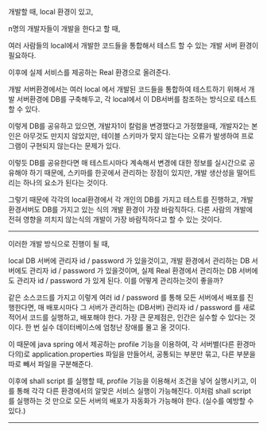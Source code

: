 개발할 때, local 환경이 있고,

n명의 개발자들이 개발을 한다고 할 때,

여러 사람들의 local에서 개발한 코드들을 통합해서 테스트 할 수 있는 개발 서버 환경이 필요하다.

이후에 실제 서비스를 제공하는 Real 환경으로 올려준다.

개발 서버환경에서는 여러 local 에서 개발된 코드들을 통합하여 테스트하기 위해서 개발 서버환경에
DB를 구축해두고, 각 local에서 이 DB서버를 참조하는 방식으로 테스트 할 수 있다.

이렇게 DB를 공유하고 있으면, 개발자1이 칼럼을 변경했다고 가정했을때, 개발자2는 본인은 아무것도 만지지 않았지만,
테이블 스키마가 맞지 않는다는 오류가 발생하여 프로그램이 구현되지 않는다는 문제가 있다.

이렇듯 DB를 공유한다면 매 테스트시마다 계속해서 변경에 대한 정보를 실시간으로 공유해야 하기 때문에,
스키마를 한곳에서 관리하는 장점이 있지만, 개발 생산성을 떨어트리는 하나의 요소가 된다는 것이다.

그렇기 때문에 각각의 local환경에서 각 개인의 DB를 가지고 테스트를 진행하고, 개발 환경서버도
DB를 가지고 있는 식의 개발 환경이 가장 바람직하다. 다른 사람의 개발에 전혀 영향을 끼치지
않는식의 개발이 가장 바람직하다고 할 수 있는 것이다.

---

이러한 개발 방식으로 진행이 될 때,

local DB 서버에 관리자 id / password 가 있을것이고,
개발 환경에서 관리하는 DB 서버에도 관리자 id / password 가 있을것이며,
실제 Real 환경에서 관리하는 DB 서버에도 관리자 id / password 가 있게 된다.
이를 어떻게 관리하는것이 좋을까?

같은 소스코드를 가지고 이렇게 여러 id / password 를 통해 모든 서버에서 배포를 진행한다면,
매 배포시마다 그 서버가 관리하는 (DB서버) 관리자 id / password 를 새로 적어서 코드를
실행하고, 배포해야 한다. 가장 큰 문제점은, 인간은 실수할 수 있다는 것이다. 한 번 실수
데이터베이스에 엄청난 장애를 몰고 올 것이다.

이 때문에 java spring 에서 제공하는 profile 기능을 이용하여,
각 서버별(다른 환경마다의)로 application.properties 파일을 만들어서,
공통되는 부분만 묶고, 다른 부분을 따로 빼서 파일을 구분해준다.

이후에 shall script 를 실행할 때, profile 기능을 이용해서 조건을 넣어 실행시키고,
이를 통해 각각 다른 환경에서의 알맞은 서비스 실행이 가능해진다.
이처럼 shall script 를 실행하는 것 만으로 모든 서버의 배포가 자동화가 가능해야 한다.
(실수를 예방할 수 있다.)

---
